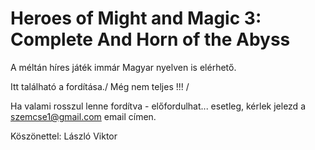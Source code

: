 # Heroes of Might and Magic 3: Complete And Horn of the Abyss
A méltán híres játék immár Magyar nyelven is elérhető.

Itt található a fordítása./ Még nem teljes !!! /

Ha valami rosszul lenne fordítva - előfordulhat... esetleg, kérlek jelezd a szemcse1@gmail.com email címen.

Köszönettel: László Viktor
